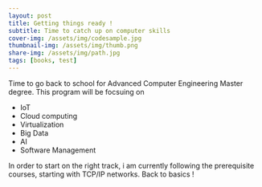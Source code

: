 ```yaml
---
layout: post
title: Getting things ready ! 
subtitle: Time to catch up on computer skills
cover-img: /assets/img/codesample.jpg
thumbnail-img: /assets/img/thumb.png
share-img: /assets/img/path.jpg
tags: [books, test]
---
```


Time to go back to school for Advanced Computer Engineering Master degree. 
This program will be focsuing on
  - IoT
  - Cloud computing
  - Virtualization
  - Big Data
  - AI 
  - Software Management 
 
In order to start on the right track, i am currently following the prerequisite courses, starting with TCP/IP networks. 
Back to basics ! 
